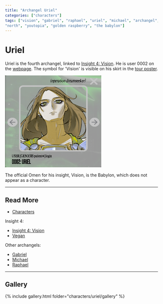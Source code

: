 ```yaml
---
title: "Archangel Uriel"
categories: ["characters"]
tags: ["vision", "gabriel", "raphael", "uriel", "michael", "archangel", "selene's map", 
"north", "youtopia", "golden raspberry", "the babylon"]
---
```

# Uriel

Uriel is the fourth archangel, linked to [Insight 4: Vision](../lore/insight4-vision). 
He is user 0002 on the [webpage](../webpage).
The symbol for 'Vision' is visible on his skirt in the [tour poster](#gallery).

![Uriel's Avatar](../../Resources/characters/uriel/uriel.png)

The official Omen for his insight, Vision, is the Babylon, which does not appear as 
a character.

***

## Read More

- [Characters](../characters)

Insight 4:

- [Insight 4: Vision](../lore/insight4-vision)
- [Vegan](vegan)

Other archangels:

- [Gabriel](gabriel)
- [Michael](michael)
- [Raphael](raphael)

***

## Gallery

{% include gallery.html folder="characters/uriel/gallery" %}

